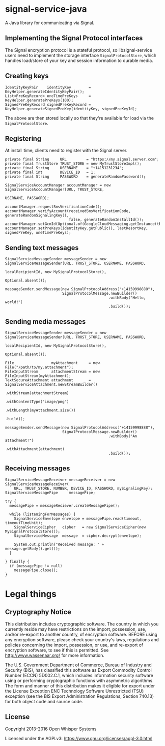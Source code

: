 # signal-service-java

A Java library for communicating via Signal.

## Implementing the Signal Protocol interfaces

The Signal encryption protocol is a stateful protocol, so libsignal-service users
need to implement the storage interface `SignalProtocolStore`, which handles load/store
of your key and session information to durable media.

## Creating keys

`````
IdentityKeyPair    identityKey        = KeyHelper.generateIdentityKeyPair();
List<PreKeyRecord> oneTimePreKeys     = KeyHelper.generatePreKeys(100);
SignedPreKeyRecord signedPreKeyRecord = KeyHelper.generateSignedPreKey(identityKey, signedPreKeyId);
`````

The above are then stored locally so that they're available for load via the `SignalProtocolStore`.

## Registering

At install time, clients need to register with the Signal server.

`````
private final String     URL         = "https://my.signal.server.com";
private final TrustStore TRUST_STORE = new MyTrustStoreImpl();
private final String     USERNAME    = "+14151231234";
private final int        DEVICE_ID   = 1;
private final String     PASSWORD    = generateRandomPassword();

SignalServiceAccountManager accountManager = new SignalServiceAccountManager(URL, TRUST_STORE,
                                                                             USERNAME, PASSWORD);

accountManager.requestSmsVerificationCode();
accountManager.verifyAccount(receivedSmsVerificationCode, generateRandomSignalingKey(),
                             false, generateRandomInstallId());
accountManager.setGcmId(Optional.of(GoogleCloudMessaging.getInstance(this).register(REGISTRATION_ID)));
accountManager.setPreKeys(identityKey.getPublic(), lastResortKey, signedPreKey, oneTimePreKeys);
`````

## Sending text messages

`````
SignalServiceMessageSender messageSender = new SignalServiceMessageSender(URL, TRUST_STORE, USERNAME, PASSWORD,
                                                                          localRecipientId, new MySignalProtocolStore(),
                                                                          Optional.absent());

messageSender.sendMessage(new SignalProtocolAddress("+14159998888"),
                          SignalProtocolMessage.newBuilder()
                                               .withBody("Hello, world!")
                                               .build());
`````

## Sending media messages

`````
SignalServiceMessageSender messageSender = new SignalServiceMessageSender(URL, TRUST_STORE, USERNAME, PASSWORD,
                                                                          localRecipientId, new MySignalProtocolStore(),
                                                                          Optional.absent());

File                 myAttachment     = new File("/path/to/my.attachment");
FileInputStream      attachmentStream = new FileInputStream(myAttachment);
TextSecureAttachment attachment       = SignalServiceAttachment.newStreamBuilder()
                                                               .withStream(attachmentStream)
                                                               .withContentType("image/png")
                                                               .withLength(myAttachment.size())
                                                               .build();

messageSender.sendMessage(new SignalProtocolAddress("+14159998888"),
                          SignalProtocolMessage.newBuilder()
                                               .withBody("An attachment!")
                                               .withAttachment(attachment)
                                               .build());

`````

## Receiving messages

`````
SignalServiceMessageReceiver messageReceiver = new SignalServiceMessageReceiver(
    URL, TRUST_STORE, NUMBER, DEVICE_ID, PASSWORD, mySignalingKey);
SignalServiceMessagePipe     messagePipe;

try {
  messagePipe = messageReciever.createMessagePipe();

  while (listeningForMessages) {
    SignalServiceEnvelope envelope = messagePipe.read(timeout, timeoutTimeUnit);
    SignalServiceCipher   cipher   = new SignalServiceCipher(new MySignalProtocolStore());
    SignalServiceMessage  message  = cipher.decrypt(envelope);

    System.out.println("Received message: " + message.getBody().get());
  }

} finally {
  if (messagePipe != null)
    messagePipe.close();
}
`````

# Legal things

## Cryptography Notice

This distribution includes cryptographic software. The country in which you currently reside may have restrictions on the import, possession, use, and/or re-export to another country, of encryption software.
BEFORE using any encryption software, please check your country's laws, regulations and policies concerning the import, possession, or use, and re-export of encryption software, to see if this is permitted.
See <http://www.wassenaar.org/> for more information.

The U.S. Government Department of Commerce, Bureau of Industry and Security (BIS), has classified this software as Export Commodity Control Number (ECCN) 5D002.C.1, which includes information security software using or performing cryptographic functions with asymmetric algorithms.
The form and manner of this distribution makes it eligible for export under the License Exception ENC Technology Software Unrestricted (TSU) exception (see the BIS Export Administration Regulations, Section 740.13) for both object code and source code.

## License

Copyright 2013-2016 Open Whisper Systems

Licensed under the AGPLv3: https://www.gnu.org/licenses/agpl-3.0.html

